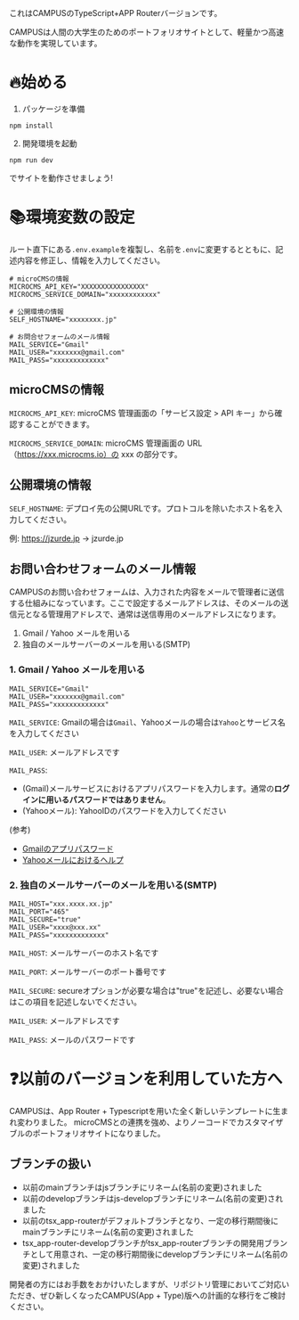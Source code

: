 これはCAMPUSのTypeScript+APP Routerバージョンです。

CAMPUSは人間の大学生のためのポートフォリオサイトとして、軽量かつ高速な動作を実現しています。

# 🔥始める
1. パッケージを準備
```
npm install
```

2. 開発環境を起動
```
npm run dev
```
でサイトを動作させましょう!

# 📚環境変数の設定
ルート直下にある`.env.example`を複製し、名前を`.env`に変更するとともに、記述内容を修正し、情報を入力してください。

```
# microCMSの情報
MICROCMS_API_KEY="XXXXXXXXXXXXXXXX"
MICROCMS_SERVICE_DOMAIN="xxxxxxxxxxxx"

# 公開環境の情報
SELF_HOSTNAME="xxxxxxxx.jp"

# お問合せフォームのメール情報
MAIL_SERVICE="Gmail"
MAIL_USER="xxxxxxx@gmail.com"
MAIL_PASS="xxxxxxxxxxxxx"
```

## microCMSの情報
`MICROCMS_API_KEY`: 
microCMS 管理画面の「サービス設定 > API キー」から確認することができます。

`MICROCMS_SERVICE_DOMAIN`: 
microCMS 管理画面の URL（https://xxx.microcms.io）の xxx の部分です。

## 公開環境の情報
`SELF_HOSTNAME`: デプロイ先の公開URLです。プロトコルを除いたホスト名を入力してください。 

例: https://jzurde.jp → jzurde.jp

## お問い合わせフォームのメール情報
CAMPUSのお問い合わせフォームは、入力された内容をメールで管理者に送信する仕組みになっています。ここで設定するメールアドレスは、そのメールの送信元となる管理用アドレスで、通常は送信専用のメールアドレスになります。

1. Gmail / Yahoo メールを用いる
2. 独自のメールサーバーのメールを用いる(SMTP)

### 1. Gmail / Yahoo メールを用いる
```
MAIL_SERVICE="Gmail"
MAIL_USER="xxxxxxx@gmail.com"
MAIL_PASS="xxxxxxxxxxxxx"
```
`MAIL_SERVICE`: Gmailの場合は`Gmail`、Yahooメールの場合は`Yahoo`とサービス名を入力してください

`MAIL_USER`: メールアドレスです

`MAIL_PASS`: 
- (Gmail)メールサービスにおけるアプリパスワードを入力します。通常の**ログインに用いるパスワードではありません**。
- (Yahooメール): YahooIDのパスワードを入力してください

(参考)
- [Gmailのアプリパスワード](https://support.google.com/mail/answer/185833?hl=ja)
- [Yahooメールにおけるヘルプ](https://support.yahoo-net.jp/PccMail/s/article/H000007321)

### 2. 独自のメールサーバーのメールを用いる(SMTP)
```
MAIL_HOST="xxx.xxxx.xx.jp"
MAIL_PORT="465"
MAIL_SECURE="true"
MAIL_USER="xxxx@xxx.xx"
MAIL_PASS="xxxxxxxxxxxxx"
```

`MAIL_HOST`: メールサーバーのホスト名です

`MAIL_PORT`: メールサーバーのポート番号です

`MAIL_SECURE`: secureオプションが必要な場合は"true"を記述し、必要ない場合はこの項目を記述しないでください。

`MAIL_USER`: メールアドレスです

`MAIL_PASS`: メールのパスワードです

# ❓以前のバージョンを利用していた方へ
CAMPUSは、App Router + Typescriptを用いた全く新しいテンプレートに生まれ変わりました。 microCMSとの連携を強め、よりノーコードでカスタマイザブルのポートフォリオサイトになりました。

## ブランチの扱い
- 以前のmainブランチはjsブランチにリネーム(名前の変更)されました
- 以前のdevelopブランチはjs-developブランチにリネーム(名前の変更)されました
- 以前のtsx_app-routerがデフォルトブランチとなり、一定の移行期間後にmainブランチにリネーム(名前の変更)されました
- tsx_app-router-developブランチがtsx_app-routerブランチの開発用ブランチとして用意され、一定の移行期間後にdevelopブランチにリネーム(名前の変更)されました

開発者の方にはお手数をおかけいたしますが、リポジトリ管理においてご対応いただき、ぜひ新しくなったCAMPUS(App + Type)版への計画的な移行をご検討ください。